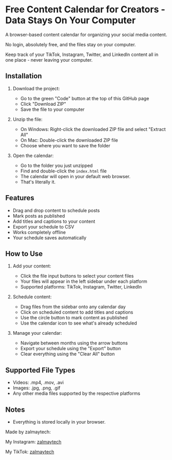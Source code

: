 # Free Content Calendar for Creators - Data Stays On Your Computer

A browser-based content calendar for organizing your social media content. 

No login, absolutely free, and the files stay on your computer. 

Keep track of your TikTok, Instagram, Twitter, and LinkedIn content all in one place - never leaving your computer. 

## Installation

1. Download the project:
   - Go to the green "Code" button at the top of this GitHub page
   - Click "Download ZIP"
   - Save the file to your computer

2. Unzip the file:
   - On Windows: Right-click the downloaded ZIP file and select "Extract All"
   - On Mac: Double-click the downloaded ZIP file
   - Choose where you want to save the folder

3. Open the calendar:
   - Go to the folder you just unzipped
   - Find and double-click the `index.html` file
   - The calendar will open in your default web browser. 
   - That's literally it. 

## Features

- Drag and drop content to schedule posts
- Mark posts as published
- Add titles and captions to your content
- Export your schedule to CSV
- Works completely offline
- Your schedule saves automatically

## How to Use

1. Add your content:
   - Click the file input buttons to select your content files
   - Your files will appear in the left sidebar under each platform
   - Supported platforms: TikTok, Instagram, Twitter, LinkedIn

2. Schedule content:
   - Drag files from the sidebar onto any calendar day
   - Click on scheduled content to add titles and captions
   - Use the circle button to mark content as published
   - Use the calendar icon to see what's already scheduled

3. Manage your calendar:
   - Navigate between months using the arrow buttons
   - Export your schedule using the "Export" button
   - Clear everything using the "Clear All" button

## Supported File Types

- Videos: .mp4, .mov, .avi
- Images: .jpg, .png, .gif
- Any other media files supported by the respective platforms

## Notes

- Everything is stored locally in your browser. 

Made by zalmaytech: 

My Instagram: [zalmaytech](https://instagram.com/zalmaytech)

My TikTok: [zalmaytech](https://www.tiktok.com/@zalmaytech)
